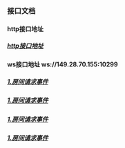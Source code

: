 ### 接口文档

#### http接口地址
##### <a href="http://149.28.70.155/api/swagger-ui.html">http接口地址</a>

#### ws接口地址 ws://149.28.70.155:10299
##### <a href="docs/1.房间请求事件.md">1.房间请求事件</a>
##### <a href="docs/1.房间请求事件.md">1.房间请求事件</a>
##### <a href="docs/1.房间请求事件.md">1.房间请求事件</a>
##### <a href="docs/1.房间请求事件.md">1.房间请求事件</a>
